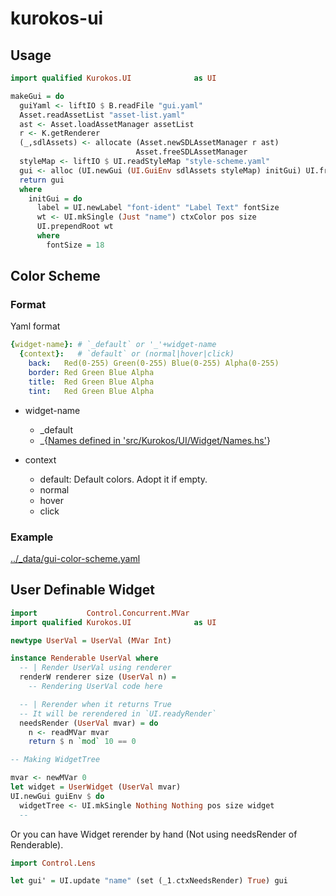 # kurokos-ui

## Usage

```haskell
import qualified Kurokos.UI              as UI

makeGui = do
  guiYaml <- liftIO $ B.readFile "gui.yaml"
  Asset.readAssetList "asset-list.yaml"
  ast <- Asset.loadAssetManager assetList
  r <- K.getRenderer
  (_,sdlAssets) <- allocate (Asset.newSDLAssetManager r ast)
                            Asset.freeSDLAssetManager
  styleMap <- liftIO $ UI.readStyleMap "style-scheme.yaml"
  gui <- alloc (UI.newGui (UI.GuiEnv sdlAssets styleMap) initGui) UI.freeGui
  return gui
  where
    initGui = do
      label = UI.newLabel "font-ident" "Label Text" fontSize
      wt <- UI.mkSingle (Just "name") ctxColor pos size
      UI.prependRoot wt
      where
        fontSize = 18
```

## Color Scheme

### Format

Yaml format

```yaml
{widget-name}: # `_default` or '_'+widget-name
  {context}:   # `default` or (normal|hover|click)
    back:   Red(0-255) Green(0-255) Blue(0-255) Alpha(0-255)
    border: Red Green Blue Alpha
    title:  Red Green Blue Alpha
    tint:   Red Green Blue Alpha
```

- widget-name
  - _default
  - _{[Names defined in 'src/Kurokos/UI/Widget/Names.hs'](src/Kurokos/UI/Widget/Names.hs)}


- context
  - default: Default colors. Adopt it if empty.
  - normal
  - hover
  - click

### Example

[../_data/gui-color-scheme.yaml](../_data/gui-color-scheme.yaml)

## User Definable Widget

```haskell
import           Control.Concurrent.MVar
import qualified Kurokos.UI              as UI

newtype UserVal = UserVal (MVar Int)

instance Renderable UserVal where
  -- | Render UserVal using renderer
  renderW renderer size (UserVal n) =
    -- Rendering UserVal code here

  -- | Rerender when it returns True
  -- It will be rerendered in `UI.readyRender`
  needsRender (UserVal mvar) = do
    n <- readMVar mvar
    return $ n `mod` 10 == 0

-- Making WidgetTree

mvar <- newMVar 0
let widget = UserWidget (UserVal mvar)
UI.newGui guiEnv $ do
  widgetTree <- UI.mkSingle Nothing Nothing pos size widget
  --
```

Or you can have Widget rerender by hand (Not using needsRender of Renderable).

```haskell
import Control.Lens

let gui' = UI.update "name" (set (_1.ctxNeedsRender) True) gui
```
